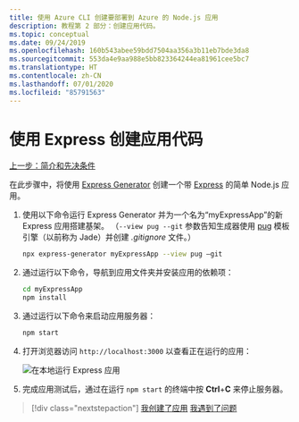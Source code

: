 ```yaml
---
title: 使用 Azure CLI 创建要部署到 Azure 的 Node.js 应用
description: 教程第 2 部分：创建应用代码。
ms.topic: conceptual
ms.date: 09/24/2019
ms.openlocfilehash: 160b543abee59bdd7504aa356a3b11eb7bde3da8
ms.sourcegitcommit: 553da4e9aa988e5bb823364244ea81961cee5bc7
ms.translationtype: HT
ms.contentlocale: zh-CN
ms.lasthandoff: 07/01/2020
ms.locfileid: "85791563"
---
```

# <a name="create-the-app-code-using-express"></a>使用 Express 创建应用代码

[上一步：简介和先决条件](tutorial-vscode-azure-cli-node-01.md)

在此步骤中，将使用 [Express Generator](https://expressjs.com/en/starter/generator.html) 创建一个带 [Express](https://www.expressjs.com) 的简单 Node.js 应用。

1. 使用以下命令运行 Express Generator 并为一个名为“myExpressApp”的新 Express 应用搭建基架。 （`--view pug --git` 参数告知生成器使用 [pug](https://pugjs.org/api/getting-started.html) 模板引擎（以前称为 Jade）并创建 *.gitignore* 文件。）

    ```bash
    npx express-generator myExpressApp --view pug –git
    ```

1. 通过运行以下命令，导航到应用文件夹并安装应用的依赖项：

    ```bash
    cd myExpressApp
    npm install
    ```

1. 通过运行以下命令来启动应用服务器：

    ```bash
    npm start
    ```

1. 打开浏览器访问 `http://localhost:3000` 以查看正在运行的应用：

    ![在本地运行 Express 应用](media/azure-cli/local-app.png)

1. 完成应用测试后，通过在运行 `npm start` 的终端中按 **Ctrl**+**C** 来停止服务器。

> [!div class="nextstepaction"]
> [我创建了应用](tutorial-vscode-azure-cli-node-03.md) [我遇到了问题](https://www.research.net/r/PWZWZ52?tutorial=node-deployment&step=express)

